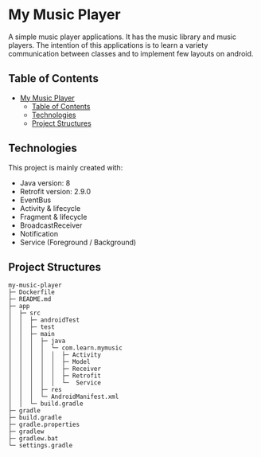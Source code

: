 # My Music Player

A simple music player applications. It has the music library and music players.
The intention of this applications is to learn a variety communication between classes and to implement few layouts on android.

## Table of Contents
- [My Music Player](#my-music-player)
    - [Table of Contents](#table-of-contents)
    - [Technologies](#technologies)
    - [Project Structures](#project-structures)
    
## Technologies

This project is mainly created with:

- Java version: 8
- Retrofit version: 2.9.0
- EventBus
- Activity & lifecycle
- Fragment & lifecycle
- BroadcastReceiver
- Notification
- Service (Foreground / Background)

## Project Structures
```
my-music-player
├─ Dockerfile
├─ README.md
├─ app           
│  ├─ src
│  │  ├─ androidTest
│  │  ├─ test
│  │  ├─ main
│  │  │  ├─ java
│  │  │  │  └─ com.learn.mymusic
│  │  │  │  │  ├─ Activity
│  │  │  │  │  ├─ Model
│  │  │  │  │  ├─ Receiver
│  │  │  │  │  ├─ Retrofit
│  │  │  │  │  └─  Service
│  │  │  ├─ res
│  │  │  └─ AndroidManifest.xml
│  │  └─ build.gradle
├─ gradle
├─ build.gradle
├─ gradle.properties
├─ gradlew
├─ gradlew.bat
└─ settings.gradle
```